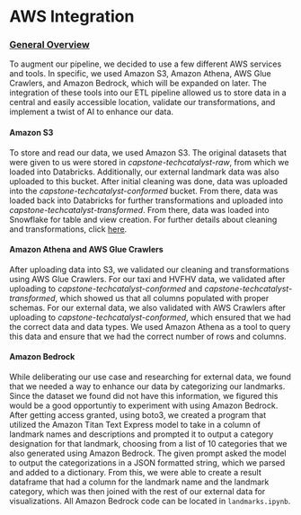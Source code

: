 # AWS Integration

### <ins> General Overview </ins>
To augment our pipeline, we decided to use a few different AWS services and tools. In specific, we used Amazon S3, Amazon Athena, AWS Glue Crawlers, and Amazon Bedrock, which will be expanded on later. The integration of these tools into our ETL pipeline allowed us to store data in a central and easily accessible location, validate our transformations, and implement a twist of AI to enhance our data. 

#### Amazon S3
To store and read our data, we used Amazon S3. The original datasets that were given to us were stored in *capstone-techcatalyst-raw*, from which we loaded into Databricks. Additionally, our external landmark data was also uploaded to this bucket. After initial cleaning was done, data was uploaded into the *capstone-techcatalyst-conformed* bucket. From there, data was loaded back into Databricks for further transformations and uploaded into *capstone-techcatalyst-transformed*. From there, data was loaded into Snowflake for table and view creation. For further details about cleaning and transformations, click [here](https://github.com/alina-hartford/thePANDAsCapstone/blob/main/Pipeline%20Stages/Databricks/README.md).
#### Amazon Athena and AWS Glue Crawlers
After uploading data into S3, we validated our cleaning and transformations using AWS Glue Crawlers. For our taxi and HVFHV data, we validated after uploading to *capstone-techcatalyst-conformed* and *capstone-techcatalyst-transformed*, which showed us that all columns populated with proper schemas. For our external data, we also validated with AWS Crawlers after uploading to *capstone-techcatalyst-conformed*, which ensured that we had the correct data and data types. We used Amazon Athena as a tool to query this data and ensure that we had the correct number of rows and columns. 
#### Amazon Bedrock
While deliberating our use case and researching for external data, we found that we needed a way to enhance our data by categorizing our landmarks. Since the dataset we found did not have this information, we figured this would be a good opportuntiy to experiment with using Amazon Bedrock. After getting access granted, using boto3, we created a program that utilized the Amazon Titan Text Express model to take in a column of landmark names and descriptions and prompted it to output a category designation for that landmark, choosing from a list of 10 categories that we also generated using Amazon Bedrock. The given prompt asked the model to output the categorizations in a JSON formatted string, which we parsed and added to a dictionary. From this, we were able to create a result dataframe that had a column for the landmark name and the landmark category, which was then joined with the rest of our external data for visualizations. All Amazon Bedrock code can be located in ```landmarks.ipynb```.
